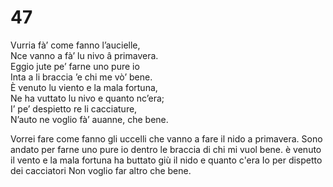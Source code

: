 # 47  
  
Vurria fà’ come fanno l’aucielle,  
Nce vanno a fà’ lu nivo â primavera.  
Eggio jute pe’ farne uno pure io  
Inta a li braccia ’e chi me vò’ bene.  
È venuto lu viento e la mala fortuna,  
Ne ha vuttato lu nivo e quanto nc’era;  
I’ pe’ despietto re li cacciature,  
N’auto ne voglio fà’ auanne, che bene.

Vorrei fare come fanno gli uccelli
che vanno a fare il nido a primavera.
Sono andato per farne uno pure io
dentro le braccia di chi mi vuol bene.
è venuto il vento e la mala fortuna
ha buttato giù il nido e quanto c'era
Io per dispetto dei cacciatori
Non voglio far altro che bene.
